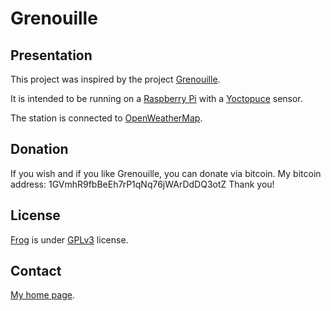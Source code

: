 Grenouille
==========

Presentation
------------

This project was inspired by the project [Grenouille](https://github.com/tarekziade/grenouille/).

It is intended to be running on a [Raspberry Pi](http://www.raspberrypi.org/)
with a [Yoctopuce](http://www.yoctopuce.com) sensor.

The station is connected to [OpenWeatherMap](http://openweathermap.org/).


Donation
--------
If you wish and if you like Grenouille, you can donate via bitcoin. My bitcoin address: 1GVmhR9fbBeEh7rP1qNq76jWArDdDQ3otZ
Thank you!


License
-------
[Frog](https://bitbucket.org/cedricbonhomme/grenouille/) is under [GPLv3](http://www.gnu.org/licenses/gpl-3.0.txt) license.


Contact
-------
[My home page](http://cedricbonhomme.org/).